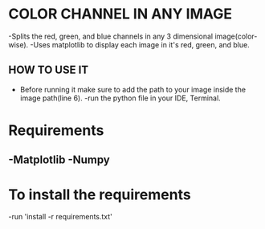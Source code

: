 # COLOR CHANNEL IN ANY IMAGE

-Splits the red, green, and blue channels in any 3 dimensional image(color-wise).
-Uses matplotlib to display each image in it's red, green, and blue.

## HOW TO USE IT

- Before running it make sure to add the path to your image inside the image path(line 6).
-run the python file in your IDE, Terminal.

# Requirements

-Matplotlib
-Numpy
-

# To install the requirements

-run 'install -r requirements.txt'
